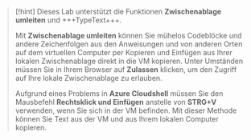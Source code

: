>[!hint] Dieses Lab unterstützt die Funktionen **Zwischenablage umleiten** und +++TypeText+++.
>
> Mit **Zwischenablage umleiten** können Sie mühelos Codeblöcke und andere Zeichenfolgen aus den Anweisungen und von anderen Orten auf dem virtuellen Computer per Kopieren und Einfügen aus Ihrer lokalen Zwischenablage direkt in die VM kopieren.  Unter Umständen müssen Sie in Ihrem Browser auf **Zulassen** klicken, um den Zugriff auf Ihre lokale Zwischenablage zu erlauben.
>
> Aufgrund eines Problems in **Azure Cloudshell** müssen Sie den Mausbefehl **Rechtsklick und Einfügen** anstelle von **STRG+V** verwenden, wenn Sie sich in der VM befinden.  Mit dieser Methode können Sie Text aus der VM und aus Ihrem lokalen Computer kopieren.

